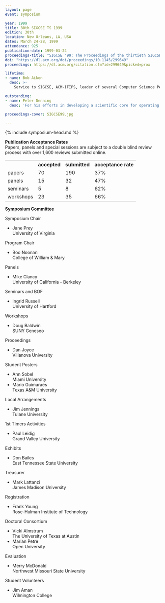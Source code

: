 ```yaml
---
layout: page
event: symposium

year: 1999
title: 30th SIGCSE TS 1999
edition: 30th
location: New Orleans, LA, USA
dates: March 24-28, 1999
attendance: 925
publication-date: 1999-03-24
proceedings-title: "SIGCSE '99: The Proceedings of the thirtieth SIGCSE Technical Symposium on Computer Science Education"
doi: "https://dl.acm.org/doi/proceedings/10.1145/299649"
proceedings: https://dl.acm.org/citation.cfm?id=299649&picked=prox

lifetime:
- name: Bob Aiken
  desc: >-
    Service to SIGCSE, ACM-IFIPS, leader of several Computer Science People-to-People exchanges, dedicated mentor, and advocate for computer science in education both in the US and abroad.

outstanding:
- name: Peter Denning
  desc: 'For his efforts in developing a scientific core for operating systems, in formulating a curriculum through the "Denning Report", and in elucidating Computer Science to the broader scientific community.'

proceedings-cover: SIGCSE99.jpg

---
```


{% include symposium-head.md %}

**Publication Acceptance Rates**\
Papers, panels and special sessions are subject to a double blind review
process with over 1,600 reviews submitted online.

 <table class="table table-hover table-sm"><tbody><tr><th> </th>
<th>accepted</th>
<th>submitted</th>
<th>acceptance rate</th>
</tr><tr><td>papers</td>
<td>70</td>
<td>190</td>
<td>37%</td>
</tr><tr><td>panels</td>
<td>15</td>
<td>32</td>
<td>47%</td>
</tr><tr><td>seminars</td>
<td>5</td>
<td>8</td>
<td>62%</td>
</tr><tr><td>workshops</td>
<td>23</td>
<td>35</td>
<td>66%</td>
</tr></tbody></table>


**Symposium Committee**

Symposium Chair

-   Jane Prey\
    University of Virginia

Program Chair

-   Boo Noonan\
    College of William & Mary

Panels

-   Mike Clancy\
    University of California - Berkeley

Seminars and BOF

-   Ingrid Russell\
    University of Hartford

Workshops

-   Doug Baldwin\
    SUNY Geneseo

Proceedings

-   Dan Joyce\
    Villanova University

Student Posters

-   Ann Sobel\
    Miami University
-   Mario Guimaraes\
    Texas A&M University

Local Arrangements

-   Jim Jennings\
    Tulane University

1st Timers Activities

-   Paul Leidig\
    Grand Valley University

Exhibits

-   Don Bailes\
    East Tennessee State University

Treasurer

-   Mark Lattanzi\
    James Madison University

Registration

-   Frank Young\
    Rose-Hulman Institute of Technology

Doctoral Consortium

-   Vicki Almstrum\
    The University of Texas at Austin
-   Marian Petre\
    Open University

Evaluation

-   Merry McDonald\
    Northwest Missouri State University

Student Volunteers

-   Jim Aman\
    Wilmington College
